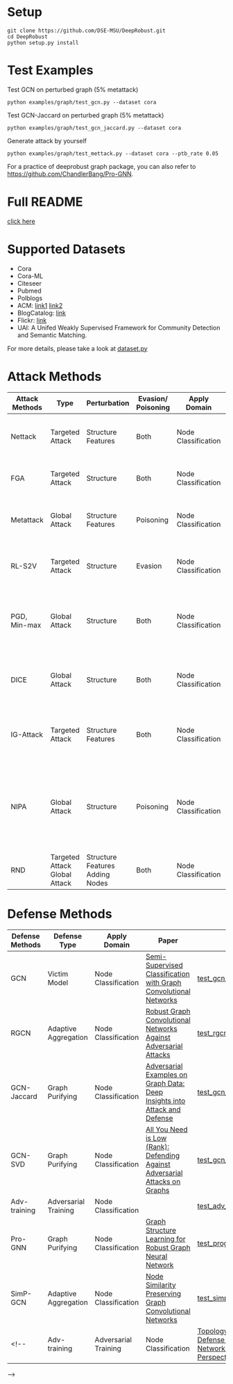 # Setup
```
git clone https://github.com/DSE-MSU/DeepRobust.git
cd DeepRobust
python setup.py install
```
# Test Examples
Test GCN on perturbed graph (5% metattack)
```
python examples/graph/test_gcn.py --dataset cora
```
Test GCN-Jaccard on perturbed graph (5% metattack)
```
python examples/graph/test_gcn_jaccard.py --dataset cora
```
Generate attack by yourself
```
python examples/graph/test_mettack.py --dataset cora --ptb_rate 0.05 
```
For a practice of deeprobust graph package, you can also refer to https://github.com/ChandlerBang/Pro-GNN.


# Full README
[click here](https://github.com/DSE-MSU/DeepRobust)

# Supported Datasets
* Cora
* Cora-ML
* Citeseer
* Pubmed
* Polblogs
* ACM: [link1](https://github.com/zhumeiqiBUPT/AM-GCN) [link2](https://github.com/Jhy1993/HAN)
* BlogCatalog: [link](https://github.com/mengzaiqiao/CAN)
* Flickr: [link](https://github.com/mengzaiqiao/CAN)
* UAI: A Unifed Weakly Supervised Framework for Community Detection and Semantic Matching. 

For more details, please take a look at [dataset.py](https://github.com/DSE-MSU/DeepRobust/blob/master/deeprobust/graph/data/dataset.py)

# Attack Methods
|   Attack Methods   | Type<img width=200> | Perturbation <img width=80> | Evasion/<br>Poisoning | Apply Domain | Paper | Code |
|--------------------|------|--------------------|-------------|-------|----|----|
| Nettack | Targeted Attack | Structure<br>Features | Both | Node Classification | [Adversarial Attacks on Neural Networks for Graph Data](https://arxiv.org/pdf/1805.07984.pdf)| [test_nettack.py](https://github.com/DSE-MSU/DeepRobust/blob/master/examples/graph/test_nettack.py) |
| FGA | Targeted Attack | Structure | Both | Node Classification | [Fast Gradient Attack on Network Embedding](https://arxiv.org/pdf/1809.02797.pdf)| [test_fga.py](https://github.com/DSE-MSU/DeepRobust/blob/master/examples/graph/test_fga.py) |
| Metattack | Global Attack |  Structure<br>Features | Poisoning | Node Classification | [Adversarial Attacks on Graph Neural Networks via Meta Learning](https://openreview.net/pdf?id=Bylnx209YX) | [test_mettack.py](https://github.com/DSE-MSU/DeepRobust/blob/master/examples/graph/test_mettack.py) |
| RL-S2V | Targeted Attack | Structure | Evasion |  Node Classification | [Adversarial Attack on Graph Structured Data](https://arxiv.org/pdf/1806.02371.pdf) |[test_rl_s2v.py](https://github.com/DSE-MSU/DeepRobust/blob/master/examples/graph/test_rl_s2v.py) |
| PGD, Min-max | Global Attack | Structure | Both | Node Classification | [Topology Attack and Defense for Graph Neural Networks: An Optimization Perspective](https://arxiv.org/pdf/1906.04214.pdf)|[test_pgd.py](https://github.com/DSE-MSU/DeepRobust/blob/master/examples/graph/test_pgd.py)  [test_min_max.py](https://github.com/DSE-MSU/DeepRobust/blob/master/examples/graph/test_min_max.py) |
| DICE | Global Attack | Structure | Both |  Node Classification | [Hiding individuals and communities in a social network](https://arxiv.org/abs/1608.00375)|[test_dice.py](https://github.com/DSE-MSU/DeepRobust/blob/master/examples/graph/test_dice.py) |
| IG-Attack | Targeted Attack | Structure<br>Features| Both | Node Classification | [Adversarial Examples on Graph Data: Deep Insights into Attack and Defense](https://arxiv.org/pdf/1903.01610.pdf)|[test_ig.py](https://github.com/DSE-MSU/DeepRobust/blob/master/examples/graph/test_ig.py) |
| NIPA | Global Attack | Structure | Poisoning |  Node Classification | [Non-target-specific Node Injection Attacks on Graph Neural Networks: A Hierarchical Reinforcement Learning Approach](https://faculty.ist.psu.edu/vhonavar/Papers/www20.pdf) | [test_nipa.py](https://github.com/DSE-MSU/DeepRobust/blob/master/examples/graph/test_nipa.py) |
| RND | Targeted Attack<br>Global Attack | Structure<br>Features<br>Adding Nodes | Both | Node Classification | |[test_rnd.py](https://github.com/DSE-MSU/DeepRobust/blob/master/examples/graph/test_rnd.py) |

# Defense Methods
|   Defense Methods   | Defense Type | Apply Domain | Paper | Code |
|---------------------|--------------|--------------|------| ------|
| GCN | Victim Model | Node Classification | [Semi-Supervised Classification with Graph Convolutional Networks](https://arxiv.org/abs/1609.02907) | [test_gcn.py](https://github.com/DSE-MSU/DeepRobust/blob/master/examples/graph/test_gcn.py) |
| RGCN | Adaptive Aggregation | Node Classification | [Robust Graph Convolutional Networks Against Adversarial Attacks](http://pengcui.thumedialab.com/papers/RGCN.pdf) | [test_rgcn.py](https://github.com/DSE-MSU/DeepRobust/blob/master/examples/graph/test_rgcn.py) |
| GCN-Jaccard | Graph Purifying | Node Classification | [Adversarial Examples on Graph Data: Deep Insights into Attack and Defense](https://arxiv.org/pdf/1903.01610.pdf)| [test_gcn_jaccard.py](https://github.com/DSE-MSU/DeepRobust/blob/master/examples/graph/test_gcn_jaccard.py) |
| GCN-SVD | Graph Purifying | Node Classification | [All You Need is Low (Rank): Defending Against Adversarial Attacks on Graphs](https://dl.acm.org/doi/pdf/10.1145/3336191.3371789?download=true) | [test_gcn_svd.py](https://github.com/DSE-MSU/DeepRobust/blob/master/examples/graph/test_gcn_svd.py) |
| Adv-training | Adversarial Training | Node Classification |  |[test_adv_train_poisoning.py](https://github.com/DSE-MSU/DeepRobust/blob/master/examples/graph/test_adv_train_poisoning.py) |
| Pro-GNN | Graph Purifying | Node Classification | [Graph Structure Learning for Robust Graph Neural Network](https://arxiv.org/abs/2005.10203)|[test_prognn.py](https://github.com/DSE-MSU/DeepRobust/blob/master/examples/graph/test_prognn.py) |
| SimP-GCN | Adaptive Aggregation | Node Classification | [Node Similarity Preserving Graph Convolutional Networks](https://arxiv.org/abs/2011.09643)|[test_simpgcn.py](https://github.com/DSE-MSU/DeepRobust/blob/master/examples/graph/test_simpgcn.py) |
<!--| Adv-training | Adversarial Training | Node Classification | [Topology Attack and Defense for Graph Neural Networks: An Optimization Perspective](https://arxiv.org/pdf/1906.04214.pdf)|
-->
<!--| Hidden-Adv-training | Adversarial Training | Node Classification<br>Graph Classification |[To be added]|
-->

